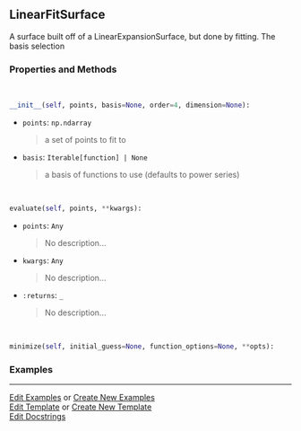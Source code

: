 ## <a id="McUtils.Zachary.Surfaces.BaseSurface.LinearFitSurface">LinearFitSurface</a>
A surface built off of a LinearExpansionSurface, but done by fitting.
The basis selection

### Properties and Methods
<a id="McUtils.Zachary.Surfaces.BaseSurface.LinearFitSurface.__init__" class="docs-object-method">&nbsp;</a>
```python
__init__(self, points, basis=None, order=4, dimension=None): 
```

- `points`: `np.ndarray`
    >a set of points to fit to
- `basis`: `Iterable[function] | None`
    >a basis of functions to use (defaults to power series)

<a id="McUtils.Zachary.Surfaces.BaseSurface.LinearFitSurface.evaluate" class="docs-object-method">&nbsp;</a>
```python
evaluate(self, points, **kwargs): 
```

- `points`: `Any`
    >No description...
- `kwargs`: `Any`
    >No description...
- `:returns`: `_`
    >No description...

<a id="McUtils.Zachary.Surfaces.BaseSurface.LinearFitSurface.minimize" class="docs-object-method">&nbsp;</a>
```python
minimize(self, initial_guess=None, function_options=None, **opts): 
```

### Examples


___

[Edit Examples](https://github.com/McCoyGroup/References/edit/gh-pages/Documentation/examples/McUtils/Zachary/Surfaces/BaseSurface/LinearFitSurface.md) or 
[Create New Examples](https://github.com/McCoyGroup/References/new/gh-pages/?filename=Documentation/examples/McUtils/Zachary/Surfaces/BaseSurface/LinearFitSurface.md) <br/>
[Edit Template](https://github.com/McCoyGroup/References/edit/gh-pages/Documentation/templates/McUtils/Zachary/Surfaces/BaseSurface/LinearFitSurface.md) or 
[Create New Template](https://github.com/McCoyGroup/References/new/gh-pages/?filename=Documentation/templates/McUtils/Zachary/Surfaces/BaseSurface/LinearFitSurface.md) <br/>
[Edit Docstrings](https://github.com/McCoyGroup/McUtils/edit/master/Zachary/Surfaces/BaseSurface.py?message=Update%20Docs)
